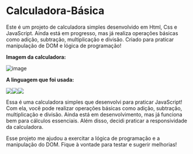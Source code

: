 # Calculadora-Básica
Este é um projeto de calculadora simples desenvolvido em Html, Css e JavaScript. Ainda está em progresso, mas já realiza operações básicas como adição, subtração, multiplicação e divisão. Criado para praticar manipulação de DOM e lógica de programação!

**Imagem da calculadora:**

![image](https://github.com/user-attachments/assets/166d0fac-01f8-4966-aff1-56fd5fabde2d)

**A linguagem que foi usada:**
<div style="display:flex;" align="left">
  <img src="https://img.shields.io/badge/HTML5-E34F26?style=for-the-badge&logo=html5&logoColor=white"/>
  <img src="https://img.shields.io/badge/CSS3-1572B6?style=for-the-badge&logo=css3&logoColor=white"/>
  <img src="https://img.shields.io/badge/JavaScript-F7DF1E?style=for-the-badge&logo=javascript&logoColor=black"/>
</div>

<p>Essa é uma calculadora simples que desenvolvi para praticar JavaScript! Com ela, você pode realizar operações básicas como adição, subtração, multiplicação e divisão. Ainda está em desenvolvimento, mas já funciona bem para cálculos essenciais. Além disso, decidi praticar a responsividade da calculadora.</p>

<p>Esse projeto me ajudou a exercitar a lógica de programação e a manipulação do DOM. Fique à vontade para testar e sugerir melhorias!</p>
